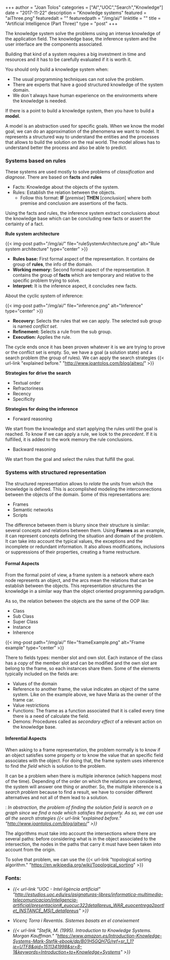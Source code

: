 +++
author = "Joan Tolos"
categories = ["AI","UOC","Search","Knowledge"]
date = "2017-11-22"
description = "Knowledge systems"
featured = "aiThree.png"
featuredalt = ""
featuredpath = "/img/ai/"
linktitle = ""
title = "Artificial Intelligence (Part Three)"
type = "post"
+++

The knowledge system solve the problems using an intense knowledge of the application field. The knowledge base, the inference system and the user interface are the components associated.

Building that kind of a system requires a big investment in time and resources and it has to be carefully evaluated if it is worth it.

You should only build a knowledge system when:

* The usual programming techniques can not solve the problem.
* There are experts that have a good structured knowledge of the system domain.
* We don´t always have human experience on the environments where the knowledge is needed.

If there is a point to build a knowledge system, then you have to build a **model.**

A model is an abstraction used for specific goals. When we know the model goal, we can do an approximation of the phenomena we want to model. It represents a structured way to understand the entities and the processes that allows to build the solution on the real world.
The model allows has to understand better the process and also be able to predict.

### Systems based on rules

These systems are used mostly to solve problems of _classification_ and _diagnose_. There are based on **facts** and **rules**

* Facts: Knowledge about the objects of the system.
* Rules: Establish the relation between the objects.
  * Follow this format: **IF** [_premise_] **THEN** [_conclusion_] where both premise and conclusion are assertions of the facts.

Using the facts and rules, the inference system extract conclusions about the knowledge base which can be concluding new facts or assert the certainty of a fact.

**Rule system architecture**

{{< img-post path="/img/ai/" file="ruleSystemArchitecture.png" alt="Rule system architecture" type="center" >}}

* **Rules base:** First formal aspect of the representation. It contains de group of **rules**, the info of the domain.
* **Working memory:** Second formal aspect of the representation. It contains the group of **facts** which are temporary and relative to the specific problem trying to solve.
* **Interpret:** It is the inference aspect, it concludes new facts.

About the cyclic system of inference:

{{< img-post path="/img/ai/" file="inference.png" alt="Inference" type="center" >}}

* **Recovery:** Selects the rules that we can apply. The selected sub group is named _conflict set_.
* **Refinement:** Selects a rule from the sub group.
* **Execution:** Applies the rule.

The cycle ends once it has been proven whatever it is we are trying to prove or the conflict set is empty. So, we have a goal (a solution state) and a search problem (the group of rules). We can apply the search strategies {{< url-link "explained before." "http://www.joantolos.com/blog/aitwo/" >}}

**Strategies for drive the search**

* Textual order
* Refractoriness
* Recency
* Specificity

**Strategies for doing the inference**

* Forward reasoning

We start from the knowledge and start applying the rules until the goal is reached. To know if we can apply a rule, we look to the _precedent_. If it is fulfilled, it is added to the work memory the rule conclusions.

* Backward reasoning

We start from the goal and select the rules that fulfill the goal.

### Systems with structured representation

The structured representation allows to _relate_ the units from which the knowledge is defined. This is accomplished modeling the interconnections between the objects of the domain. Some of this representations are:

* Frames
* Semantic networks
* Scripts

The difference between them is blurry since their structure is similar: several concepts and relations between them. Using **Frames** as an example, it can represent concepts defining the situation and domain of the problem. It can take into account the typical values, the exceptions and the incomplete or redundant information. It also allows modifications, inclusions or suppressions of their properties, creating a frame restructure.

#### Formal Aspects

From the formal point of view, a frame system is a network where each node represents an object, and the arcs mean the relations that can be establish between the objects. This representation structures the knowledge in a similar way than the object oriented programming paradigm.

As so, the relation between the objects are the same of the OOP like:

* Class
* Sub Class
* Super Class
* Instance
* Inherence

{{< img-post path="/img/ai/" file="frameExample.png" alt="Frame example" type="center" >}}

There to fields types: member slot and own slot. Each instance of the class has a _copy_ of the member slot and can be modified and the own slot are belong to the frame, so each instances share them. Some of the elements typically included on the fields are:

* Values of the domain
* Reference to another frame, the value indicates an object of the same system. Like on the example above, we have Maria as the owner of the frame car.
* Value restrictions
* Functions: The frame as a function associated that it is called every time there is a need of calculate the field.
* Demons: Procedures called as _secondary effect_ of a relevant action on the knowledge base.

#### Inferential Aspects

When asking to a frame representation, the problem normally is to know if an object satisfies some property or to know the value that an specific field associates with the object. For doing that, the frame system uses inherence to find _the field_ which is solution to the problem.

It can be a problem when there is multiple inherence (which happens most of the time). Depending of the order on which the relations are considered, the system will answer one thing or another. So, the multiple inherence is a _search problem_ because to find a result, we have to consider different alternatives and not all of them lead to a solution.

:   _In abstraction, the problem of finding the solution field is search on a graph since we find a node which satisfies the property. As so, we can use all the search strategies {{< url-link "explained before." "http://www.joantolos.com/blog/aitwo/" >}}_

The algorithms must take into account the intersections where there are several paths: before considering what is in the object associated to the intersection, the nodes in the paths that carry it must have been taken into account from the origin.

To solve that problem, we can use the {{< url-link "topological sorting algorithm." "https://en.wikipedia.org/wiki/Topological_sorting" >}}

### Fonts:

* _{{< url-link "UOC - Intel·ligència artificial" "http://estudios.uoc.edu/es/asignaturas-libres/informatica-multimedia-telecomunicacion/inteligencia-artificial/presentacion#_euocuc322detallpreus_WAR_euocentrega2portlet_INSTANCE_MSj1_detallpreus" >}}_

* _Vicenç Torra i Reventós. Sistemes basats en el coneixement_

* _{{< url-link "Stefik, M. (1995). Introduction to Knowledge Systems. Morgan Kauffman." "https://www.amazon.es/Introduction-Knowledge-Systems-Mark-Stefik-ebook/dp/B01H5GQH7G/ref=sr_1_1?ie=UTF8&qid=1511341998&sr=8-1&keywords=Introduction+to+Knowledge+Systems" >}}_
